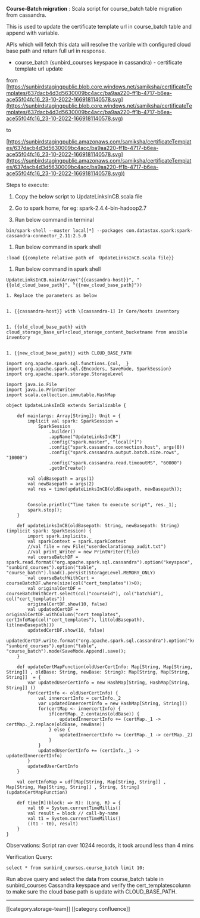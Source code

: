  **Course-Batch migration** : Scala script for course_batch table migration from cassandra.

This is used to update the certificate template url in course_batch table and append with variable.

APIs which will fetch this data will resolve the varible with configured cloud base path and return full url in response.


* course_batch (sunbird_courses keyspace in cassandra) - certificate template url update



 from [https://sunbirdstagingpublic.blob.core.windows.net/samiksha/certificateTemplates/637dacb4d3d5630009bc4acc/ba9aa220-ff1b-4717-b6ea-ace55f04fc16_23-10-2022-1669181140578.svg](https://sunbirdstagingpublic.blob.core.windows.net/samiksha/certificateTemplates/637dacb4d3d5630009bc4acc/ba9aa220-ff1b-4717-b6ea-ace55f04fc16_23-10-2022-1669181140578.svg)

 to 

[https://sunbirdstagingpublic.amazonaws.com/samiksha/certificateTemplates/637dacb4d3d5630009bc4acc/ba9aa220-ff1b-4717-b6ea-ace55f04fc16_23-10-2022-1669181140578.svg](https://sunbirdstagingpublic.amazonaws.com/samiksha/certificateTemplates/637dacb4d3d5630009bc4acc/ba9aa220-ff1b-4717-b6ea-ace55f04fc16_23-10-2022-1669181140578.svg))

Steps to execute:


1. Copy the below script to UpdateLinksInCB.scala file


1. Go to spark home, for eg: spark-2.4.4-bin-hadoop2.7


1. Run below command in terminal


```
bin/spark-shell --master local[*] --packages com.datastax.spark:spark-cassandra-connector_2.11:2.5.0
```

1. Run below command in spark shell


```
:load {{complete relative path of  UpdateLinksInCB.scala file}}
```

1. Run below command in spark shell


```
UpdateLinksInCB.main(Array("{{cassandra-host}}", "{{old_cloud_base_path}", "{{new_cloud_base_path}"))
```

    1. Replace the parameters as below


    1. {{cassandra-host}} with \[cassandra-1] In Core/hosts inventory


    1. {{old_cloud_base_path} with cloud_storage_base_url+cloud_storage_content_bucketname from ansible inventory


    1. {{new_cloud_base_path}} with CLOUD_BASE_PATH



    

    


```
import org.apache.spark.sql.functions.{col, _}
import org.apache.spark.sql.{Encoders, SaveMode, SparkSession}
import org.apache.spark.storage.StorageLevel

import java.io.File
import java.io.PrintWriter
import scala.collection.immutable.HashMap

object UpdateLinksInCB extends Serializable {
    
    def main(args: Array[String]): Unit = {
        implicit val spark: SparkSession =
            SparkSession
                .builder()
                .appName("UpdateLinksInCB")
                .config("spark.master", "local[*]")
                .config("spark.cassandra.connection.host", args(0))
                .config("spark.cassandra.output.batch.size.rows", "10000")
                .config("spark.cassandra.read.timeoutMS", "60000")
                .getOrCreate()
        
        val oldBasepath = args(1)
        val newBasepath = args(2)
        val res = time(updateLinksInCB(oldBasepath, newBasepath));

        
        Console.println("Time taken to execute script", res._1);
        spark.stop();
    }
    
    def updateLinksInCB(oldBasepath: String, newBasepath: String)(implicit spark: SparkSession) {
        import spark.implicits._
        val sparkContext = spark.sparkContext
        //val file = new File("userdeclarationup_audit.txt")
        //val print_Writer = new PrintWriter(file)
        val courseBatchDF = spark.read.format("org.apache.spark.sql.cassandra").option("keyspace", "sunbird_courses").option("table", "course_batch").load().persist(StorageLevel.MEMORY_ONLY)
        val courseBatchWithCert =   courseBatchDF.where(size(col("cert_templates"))>0);
        val originalCertDF = courseBatchWithCert.select(col("courseid"), col("batchid"), col("cert_templates"))
        originalCertDF.show(10, false)
        val updatedCertDF = originalCertDF.withColumn("cert_templates", certInfoMap(col("cert_templates"), lit(oldBasepath), lit(newBasepath)))
        updatedCertDF.show(10, false)
        updatedCertDF.write.format("org.apache.spark.sql.cassandra").option("keyspace", "sunbird_courses").option("table", "course_batch").mode(SaveMode.Append).save();
    }

    def updateCertMapFunction(oldUserCertInfo: Map[String, Map[String, String]] , oldBase: String, newBase: String): Map[String, Map[String, String]]  = {
        var updatedUserCertInfo = new HashMap[String, HashMap[String, String]] ()
        for(certInfo <- oldUserCertInfo) {
            val innercertInfo = certInfo._2
            var updatedInnercertInfo = new HashMap[String, String]()
            for(certMap <- innercertInfo) {
                if(certMap._2.contains(oldBase)) {
                    updatedInnercertInfo += (certMap._1 -> certMap._2.replace(oldBase, newBase))
                } else {
                    updatedInnercertInfo += (certMap._1 -> certMap._2)
                }
            }
            updatedUserCertInfo += (certInfo._1 -> updatedInnercertInfo)
        }
        updatedUserCertInfo
    }

    val certInfoMap = udf[Map[String, Map[String, String]] , Map[String, Map[String, String]] , String, String](updateCertMapFunction)
    
    def time[R](block: => R): (Long, R) = {
        val t0 = System.currentTimeMillis()
        val result = block // call-by-name
        val t1 = System.currentTimeMillis()
        ((t1 - t0), result)
    }
}
```
Observations: Script ran over 10244 records, it took around less than 4 mins

Verification Query:


```
select * from sunbird_courses.course_batch limit 10;
```
Run above query and select the data from course_batch table in sunbird_courses Cassandra keyspace  and verify the cert_templatescolumn to make sure the cloud base path is update with CLOUD_BASE_PATH.





*****

[[category.storage-team]] 
[[category.confluence]] 
